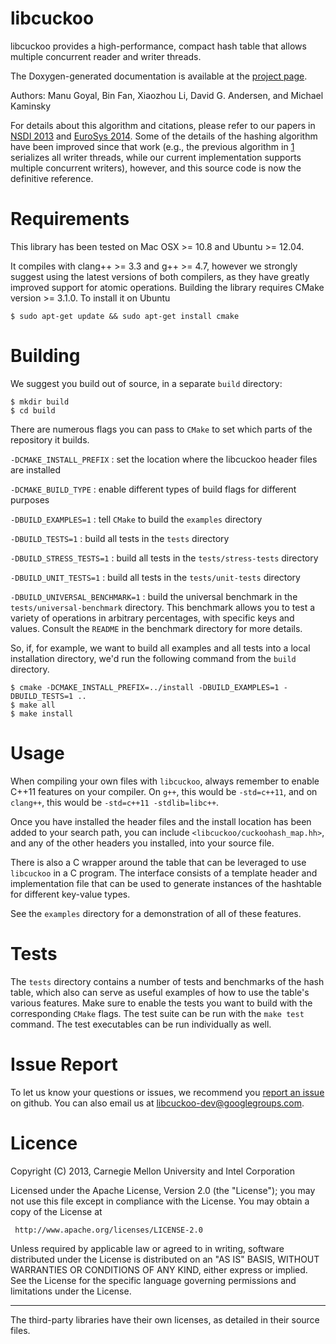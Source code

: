 libcuckoo
=========

libcuckoo provides a high-performance, compact hash table that allows
multiple concurrent reader and writer threads.

The Doxygen-generated documentation is available at the
[project page](http://efficient.github.io/libcuckoo/).

Authors: Manu Goyal, Bin Fan, Xiaozhou Li, David G. Andersen, and Michael Kaminsky

For details about this algorithm and citations, please refer to
our papers in [NSDI 2013][1] and [EuroSys 2014][2]. Some of the details of the hashing
algorithm have been improved since that work (e.g., the previous algorithm
in [1] serializes all writer threads, while our current
implementation supports multiple concurrent writers), however, and this source
code is now the definitive reference.

   [1]: http://www.cs.cmu.edu/~dga/papers/memc3-nsdi2013.pdf "MemC3: Compact and Concurrent Memcache with Dumber Caching and Smarter Hashing"
   [2]: http://www.cs.princeton.edu/~mfreed/docs/cuckoo-eurosys14.pdf "Algorithmic Improvements for Fast Concurrent Cuckoo Hashing"

Requirements
================

This library has been tested on Mac OSX >= 10.8 and Ubuntu >= 12.04.

It compiles with clang++ >= 3.3 and g++ >= 4.7, however we strongly suggest
using the latest versions of both compilers, as they have greatly improved
support for atomic operations. Building the library requires CMake version >=
3.1.0. To install it on Ubuntu

    $ sudo apt-get update && sudo apt-get install cmake

Building
==========

We suggest you build out of source, in a separate `build` directory:

    $ mkdir build
    $ cd build

There are numerous flags you can pass to `CMake` to set which parts of the
repository it builds.

`-DCMAKE_INSTALL_PREFIX`
: set the location where the libcuckoo header files are installed

`-DCMAKE_BUILD_TYPE`
: enable different types of build flags for different purposes

`-DBUILD_EXAMPLES=1`
: tell `CMake` to build the `examples` directory

`-DBUILD_TESTS=1`
: build all tests in the `tests` directory

`-DBUILD_STRESS_TESTS=1`
: build all tests in the `tests/stress-tests` directory

`-DBUILD_UNIT_TESTS=1`
: build all tests in the `tests/unit-tests` directory

`-DBUILD_UNIVERSAL_BENCHMARK=1`
: build the universal benchmark in the `tests/universal-benchmark` directory.
This benchmark allows you to test a variety of operations in arbitrary
percentages, with specific keys and values.  Consult the `README` in the
benchmark directory for more details.

So, if, for example, we want to build all examples and all tests into a local
installation directory, we'd run the following command from the `build`
directory.

    $ cmake -DCMAKE_INSTALL_PREFIX=../install -DBUILD_EXAMPLES=1 -DBUILD_TESTS=1 ..
    $ make all
    $ make install

Usage
==========

When compiling your own files with `libcuckoo`, always remember to enable C++11
features on your compiler. On `g++`, this would be `-std=c++11`, and on
`clang++`, this would be `-std=c++11 -stdlib=libc++`.

Once you have installed the header files and the install location has been added
to your search path, you can include `<libcuckoo/cuckoohash_map.hh>`, and any of
the other headers you installed, into your source file.

There is also a C wrapper around the table that can be leveraged to use
`libcuckoo` in a C program. The interface consists of a template header and
implementation file that can be used to generate instances of the hashtable for
different key-value types.

See the `examples` directory for a demonstration of all of these features.

Tests
==========

The `tests` directory contains a number of tests and benchmarks of the hash
table, which also can serve as useful examples of how to use the table's various
features. Make sure to enable the tests you want to build with the corresponding
`CMake` flags. The test suite can be run with the `make test` command. The test
executables can be run individually as well.

Issue Report
============

To let us know your questions or issues, we recommend you
[report an issue](https://github.com/efficient/libcuckoo/issues) on
github. You can also email us at
[libcuckoo-dev@googlegroups.com](mailto:libcuckoo-dev@googlegroups.com).

Licence
===========
Copyright (C) 2013, Carnegie Mellon University and Intel Corporation

Licensed under the Apache License, Version 2.0 (the "License");
you may not use this file except in compliance with the License.
You may obtain a copy of the License at

     http://www.apache.org/licenses/LICENSE-2.0

Unless required by applicable law or agreed to in writing, software
distributed under the License is distributed on an "AS IS" BASIS,
WITHOUT WARRANTIES OR CONDITIONS OF ANY KIND, either express or implied.
See the License for the specific language governing permissions and
limitations under the License.

---------------------------

The third-party libraries have their own licenses, as detailed in their source
files.
